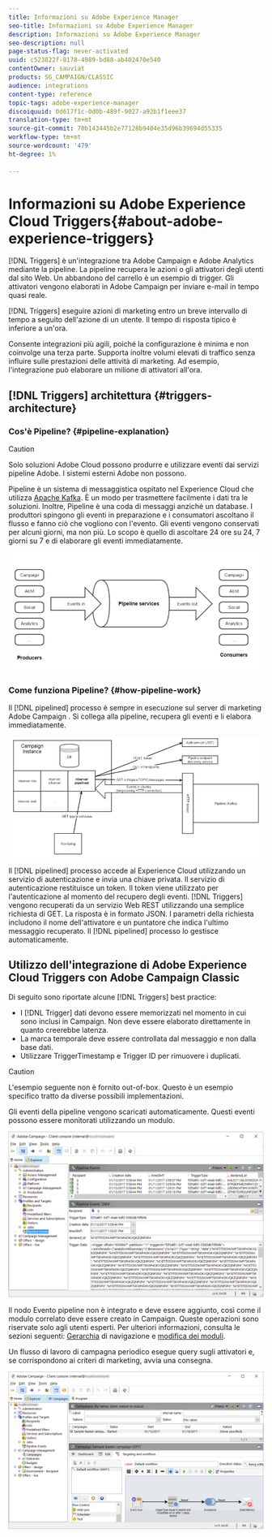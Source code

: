 ```yaml
---
title: Informazioni su Adobe Experience Manager
seo-title: Informazioni su Adobe Experience Manager
description: Informazioni su Adobe Experience Manager
seo-description: null
page-status-flag: never-activated
uuid: c523822f-8178-4989-bd88-ab402470e540
contentOwner: sauviat
products: SG_CAMPAIGN/CLASSIC
audience: integrations
content-type: reference
topic-tags: adobe-experience-manager
discoiquuid: 0d617f1c-0d0b-489f-9027-a92b1f1eee37
translation-type: tm+mt
source-git-commit: 70b143445b2e77128b9404e35d96b39694d55335
workflow-type: tm+mt
source-wordcount: '479'
ht-degree: 1%

---
```



# Informazioni su Adobe Experience Cloud Triggers{#about-adobe-experience-triggers}

[!DNL Triggers] è un&#39;integrazione tra  Adobe Campaign e  Adobe Analytics mediante la pipeline. La pipeline recupera le azioni o gli attivatori degli utenti dal sito Web. Un abbandono del carrello è un esempio di trigger. Gli attivatori vengono elaborati in  Adobe Campaign per inviare e-mail in tempo quasi reale.

[!DNL Triggers] eseguire azioni di marketing entro un breve intervallo di tempo a seguito dell&#39;azione di un utente. Il tempo di risposta tipico è inferiore a un&#39;ora.

Consente integrazioni più agili, poiché la configurazione è minima e non coinvolge una terza parte.
Supporta inoltre volumi elevati di traffico senza influire sulle prestazioni delle attività di marketing. Ad esempio, l&#39;integrazione può elaborare un milione di attivatori all&#39;ora.

## [!DNL Triggers] architettura {#triggers-architecture}

### Cos&#39;è Pipeline? {#pipeline-explanation}

>[!CAUTION]
>
>Solo  soluzioni Adobe Cloud possono produrre e utilizzare eventi dai servizi pipeline  Adobe. I sistemi esterni  Adobe non possono.

Pipeline è un sistema di messaggistica ospitato nel Experience Cloud  che utilizza [Apache Kafka](http://kafka.apache.org/). È un modo per trasmettere facilmente i dati tra le soluzioni. Inoltre, Pipeline è una coda di messaggi anziché un database. I produttori spingono gli eventi in preparazione e i consumatori ascoltano il flusso e fanno ciò che vogliono con l&#39;evento. Gli eventi vengono conservati per alcuni giorni, ma non più. Lo scopo è quello di ascoltare 24 ore su 24, 7 giorni su 7 e di elaborare gli eventi immediatamente.

![](assets/triggers_1.png)

### Come funziona Pipeline? {#how-pipeline-work}

Il [!DNL pipelined] processo è sempre in esecuzione sul server di marketing Adobe Campaign . Si collega alla pipeline, recupera gli eventi e li elabora immediatamente.

![](assets/triggers_2.png)

Il [!DNL pipelined] processo accede al Experience Cloud  utilizzando un servizio di autenticazione e invia una chiave privata. Il servizio di autenticazione restituisce un token. Il token viene utilizzato per l&#39;autenticazione al momento del recupero degli eventi. [!DNL Triggers] vengono recuperati da un servizio Web REST utilizzando una semplice richiesta di GET. La risposta è in formato JSON. I parametri della richiesta includono il nome dell&#39;attivatore e un puntatore che indica l&#39;ultimo messaggio recuperato. Il [!DNL pipelined] processo lo gestisce automaticamente.

## Utilizzo dell&#39;integrazione di Adobe Experience Cloud Triggers con Adobe Campaign Classic

Di seguito sono riportate alcune [!DNL Triggers] best practice:

* I [!DNL Trigger] dati devono essere memorizzati nel momento in cui sono inclusi in Campaign. Non deve essere elaborato direttamente in quanto creerebbe latenza.
* La marca temporale deve essere controllata dal messaggio e non dalla base dati.
* Utilizzare TriggerTimestamp e Trigger ID per rimuovere i duplicati.

>[!CAUTION]
>
>L&#39;esempio seguente non è fornito out-of-box. Questo è un esempio specifico tratto da diverse possibili implementazioni.

Gli eventi della pipeline vengono scaricati automaticamente. Questi eventi possono essere monitorati utilizzando un modulo.

![](assets/triggers_3.png)

Il nodo Evento pipeline non è integrato e deve essere aggiunto, così come il modulo correlato deve essere creato in Campaign. Queste operazioni sono riservate solo agli utenti esperti. Per ulteriori informazioni, consulta le sezioni seguenti: [Gerarchia](../../configuration/using/about-navigation-hierarchy.md) di navigazione e [modifica dei moduli](../../configuration/using/editing-forms.md).

Un flusso di lavoro di campagna periodico esegue query sugli attivatori e, se corrispondono ai criteri di marketing, avvia una consegna.

![](assets/triggers_4.png)
